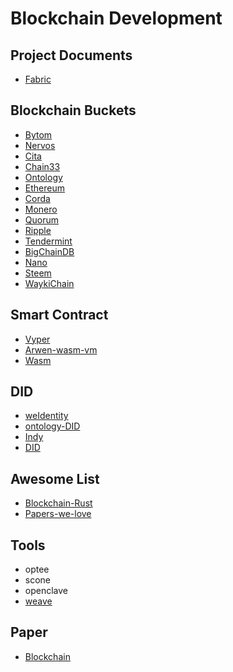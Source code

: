 # Blockchain Development


## Project Documents

- [Fabric](fabric.md)

## Blockchain Buckets

- [Bytom](https://github.com/Bytom)
- [Nervos](https://github.com/nervosnetwork)
- [Cita](https://github.com/citahub/cita)
- [Chain33](https://github.com/33cn/chain33)
- [Ontology](https://github.com/ontio/ontology)
- [Ethereum](https://github.com/ethereum/go-ethereum)
- [Corda](https://github.com/corda/corda)
- [Monero](https://github.com/monero-project/monero)
- [Quorum](https://github.com/ConsenSys/quorum)
- [Ripple](https://github.com/ripple/rippled)
- [Tendermint](https://github.com/tendermint/tendermint)
- [BigChainDB](https://github.com/bigchaindb/bigchaindb)
- [Nano](https://github.com/nanocurrency/nano-node)
- [Steem](https://github.com/steemit/steem)
- [WaykiChain](https://github.com/WaykiChain/WaykiChain)

## Smart Contract 

- [Vyper](https://github.com/vyperlang/vyper)
- [Arwen-wasm-vm](https://github.com/ElrondNetwork/arwen-wasm-vm)
- [Wasm](https://github.com/wasm3/wasm3)

## DID

- [weIdentity](https://github.com/WeBankFinTech/WeIdentity)
- [ontology-DID](https://github.com/ontio/ontology-DID)
- [Indy](https://github.com/hyperledger/indy-node)
- [DID](https://github.com/decentralized-identity)

## Awesome List

- [Blockchain-Rust](https://github.com/rust-in-blockchain/awesome-blockchain-rust)
- [Papers-we-love](https://github.com/papers-we-love/papers-we-love)

## Tools

- optee
- scone
- openclave
- [weave](https://github.com/iov-one/weave)

## Paper

- [Blockchain](https://github.com/decrypto-org/blockchain-papers)
